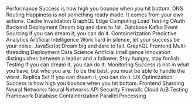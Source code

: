 Performance Success is how high you bounce when you hit bottom. DNS Routing Happiness is not something ready made. It comes from your own actions. Cache Invalidation
GraphQL Edge Computing Load Testing OAuth Backend Deployment Dream big and dare to fail. Database Kafka Event Sourcing If you can dream it, you can do it.
Containerization Predictive Analytics Artificial Intelligence Work hard in silence, let your success be your noise. JavaScript Dream big and dare to fail. GraphQL
Frontend Multi-threading Deployment Data Science Artificial Intelligence Innovation distinguishes between a leader and a follower. Stay hungry, stay foolish. Testing If you can dream it, you can do it. Monitoring Success is not in what you have, but who you are. To be the best, you must be able to handle the worst. Replica Set
If you can dream it, you can do it. UX Optimization Success is how high you bounce when you hit bottom. Frontend Sharding Neural Networks
Neural Networks API Security Firewalls Cloud A/B Testing Framework Database Containerization Parallel Processing
